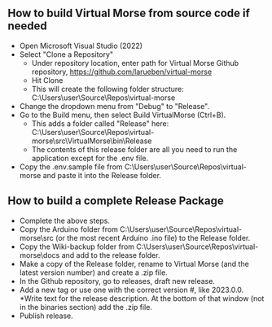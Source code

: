 ## How to build Virtual Morse from source code if needed
* Open Microsoft Visual Studio (2022)
* Select "Clone a Repository"
  * Under repository location, enter path for Virtual Morse Github repository, https://github.com/larueben/virtual-morse
  * Hit Clone
  * This will create the following folder structure: C:\Users\user\Source\Repos\virtual-morse
* Change the dropdown menu from "Debug" to "Release".
* Go to the Build menu, then select Build VirtualMorse (Ctrl+B).
  * This adds a folder called "Release" here: C:\Users\user\Source\Repos\virtual-morse\src\VirtualMorse\bin\Release
  * The contents of this release folder are all you need to run the application except for the .env file.
* Copy the .env.sample file from C:\Users\user\Source\Repos\virtual-morse and paste it into the Release folder.
## How to build a complete Release Package
* Complete the above steps.
* Copy the Arduino folder from C:\Users\user\Source\Repos\virtual-morse\src (or the most recent Arduino .ino file) to the Release folder.
* Copy the Wiki-backup folder from C:\Users\user\Source\Repos\virtual-morse\docs and add to the release folder.
* Make a copy of the Release folder, rename to Virtual Morse (and the latest version number) and create a .zip file.
* In the Github repository, go to releases, draft new release.
* Add a new tag or use one with the correct version #, like 2023.0.0.
*Write text for the release description.  At the bottom of that window (not in the binaries section) add the .zip file.
* Publish release.
